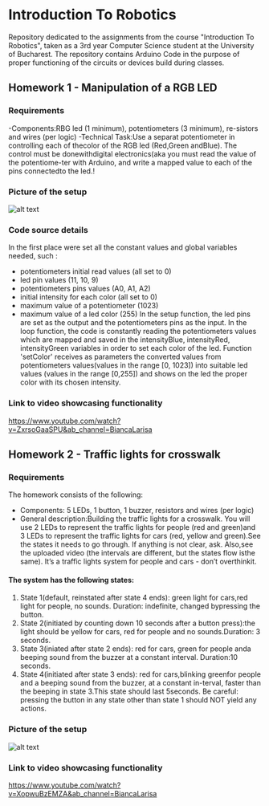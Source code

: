 # Introduction To Robotics

Repository dedicated to the assignments from the course "Introduction To Robotics", taken as a 3rd year Computer Science student at the University of Bucharest. The repository contains Arduino Code in the purpose of proper functioning of the circuits or devices build during classes.
 
 
## Homework 1 - Manipulation of a RGB LED

### Requirements

-Components:RBG led (1 minimum), potentiometers (3 minimum), re-sistors and wires (per logic)
-Technical Task:Use a separat potentiometer in controlling each of thecolor of the RGB led (Red,Green andBlue).  The control must be donewithdigital electronics(aka you must read the value of the potentiome-ter with Arduino, and write a mapped value to each of the pins connectedto the led.!

### Picture of the setup
![alt text](https://user-images.githubusercontent.com/41392462/138708154-b5453248-f288-45c7-8663-9ead6e018ecb.jpeg)

### Code source details
In the first place were set all the constant values and global variables needed, such :
- potentiometers initial read values (all set to 0)
- led pin values (11, 10, 9)
- potentiometers pins values (A0, A1, A2)
- initial intensity for each color (all set to 0)
- maximum value of a potentiometer (1023)
- maximum value of a led color (255)
In the setup function, the led pins are set as the output and the potentiometers pins as the input. 
In the loop function, the code is constantly reading the potentiometers values which are mapped and saved in the intensityBlue, intensityRed, intensityGreen variables in order 
to set each color of the led. 
Function 'setColor' receives as parameters the converted values from potentiometers values(values in the range [0, 1023]) into suitable led values (values in the range [0,255])
and shows on the led the proper color with its chosen intensity.
### Link to video showcasing functionality
https://www.youtube.com/watch?v=ZxrsoGaaSPU&ab_channel=BiancaLarisa

## Homework 2 - Traffic lights for crosswalk
### Requirements
The homework consists of the following:
- Components:  5 LEDs, 1 button, 1 buzzer, resistors and wires (per logic)
- General  description:Building  the  traffic  lights  for  a  crosswalk. You will use 2 LEDs to represent the traffic lights for people (red and green)and 3 LEDs to represent the traffic lights for cars (red, yellow and green).See the states it needs to go through.  If anything is not clear, ask.  Also,see the uploaded video (the intervals are different, but the states flow isthe same).  It’s a traffic lights system for people and cars - don’t overthinkit.
#### The system has the following states:
1. State 1(default, reinstated after state 4 ends):  green light for cars,red  light  for  people,  no  sounds.   Duration:  indefinite,  changed  bypressing the button.
2. State 2(initiated by counting down 10 seconds after a button press):the  light  should  be  yellow  for  cars,  red  for  people  and  no  sounds.Duration:  3 seconds.
3. State 3(iniated after state 2 ends): red for cars, green for people anda beeping sound from the buzzer at a constant interval. Duration:10 seconds.
4. State 4(initiated after state 3 ends):  red for cars,blinking greenfor people and a beeping sound from the buzzer,  at a constant in-terval, faster than the beeping in state 3.This state should last 5seconds.
Be careful:  pressing  the  button  in  any  state  other  than  state  1  should NOT yield any actions.

### Picture of the setup
![alt text](https://user-images.githubusercontent.com/41392462/140074018-69bcb168-592a-4658-9b8f-74dee839a33a.jpg)

### Link to video showcasing functionality
https://www.youtube.com/watch?v=XopwuBzEMZA&ab_channel=BiancaLarisa

